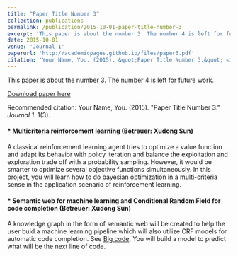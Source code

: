```yaml
---
title: "Paper Title Number 3"
collection: publications
permalink: /publication/2015-10-01-paper-title-number-3
excerpt: 'This paper is about the number 3. The number 4 is left for future work.'
date: 2015-10-01
venue: 'Journal 1'
paperurl: 'http://academicpages.github.io/files/paper3.pdf'
citation: 'Your Name, You. (2015). &quot;Paper Title Number 3.&quot; <i>Journal 1</i>. 1(3).'
---
```

This paper is about the number 3. The number 4 is left for future work.

[Download paper here](http://academicpages.github.io/files/paper3.pdf)

Recommended citation: Your Name, You. (2015). "Paper Title Number 3." <i>Journal 1</i>. 1(3).

#### * Multicriteria reinforcement learning (Betreuer: Xudong Sun)
A classical reinforcement learning agent tries to optimize a value function and adapt its behavior with policy iteration and balance the exploitation and exploration trade off with a probability sampling. However, it would be smarter to optimize several objective functions simultaneously. In this project, you will learn how to do bayesian optimization in a multi-criteria sense in the application scenario of reinforcement learning.

#### * Semantic web for machine learning and Conditional Random Field for code completion (Betreuer: Xudong Sun)
A knowledge graph in the form of semantic web will be created to help the user buid a machine learning pipeline which will also utilize CRF models for automatic code completion. See [Big code](http://learnbigcode.github.io/challenges/). You will build a model to predict what will be the next line of code. 


